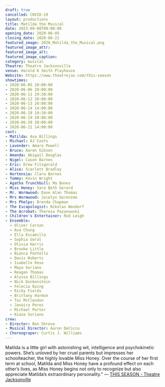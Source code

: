 ```yaml
---
draft: true
cancelled: COVID-19
layout: productions
title: Matilda the Musical
date: 2023-09-08T00:00:00
opening_date: 2020-06-05
closing_date: 2020-06-21
featured_image: 2020_Matilda_the_Musical.png
featured_image_attr:
featured_image_alt:
featured_image_caption:
category: musical
Theatre: Theatre Jacksonville
venue: Harold K Smith Playhouse
Website: https://www.theatrejax.com/this-season
showtimes:
- 2020-06-05 20:00:00
- 2020-06-06 20:00:00
- 2020-06-11 19:30:00
- 2020-06-12 20:00:00
- 2020-06-13 20:00:00
- 2020-06-14 14:00:00
- 2020-06-18 19:30:00
- 2020-06-19 20:00:00
- 2020-06-20 20:00:00
- 2020-06-21 14:00:00
cast:
- Matilda: Ava Billings
- Michael: AJ Coots
- Lavender: Amara Powell
- Bruce: Aaron Gibson
- Amanda: Abigail Douglas
- Nigel: Cason Barnes
- Eric: Drew Fitzgerald
- Alice: Scarlett Bradley
- Hortensia: Clara Barnes
- Tommy: Kevin Wright
- Agatha Trunchbull: Ma Bones
- Miss Honey: Sara Beth Gerard
- Mr. Wormwood: Dave Alan Thomas
- Mrs Wormwood: Jocelyn Geronimo
- Mrs Phelps: Brenda Chapman
- The Escapologist: Nikolas Wendorf
- The Acrobat: Theresa Pazanowski
- Children's Entertainer: Rod Leigh
- Ensemble:
  - Oliver Carson
  - Ava Chung
  - Ella Escamilla
  - Sophia Goral
  - Olivia Harris
  - Brooke Little
  - Bianca Pontello
  - Davis Roberts
  - Isabelle Rose
  - Maya Soriano
  - Reagan Thomas
  - Alyssa Billings
  - Nick Dunkenstein
  - Felecia Ewing
  - Ricky Fields
  - Brittany Harmon
  - Tai McClendon
  - Janaira Perez
  - Michael Porter
  - Kiana Soriano
crew:
- Director: Ron Shreve
- Musical Director: Aaron DeCicco
- Choreograper: Curtis J. Williams
---
```

Matilda is a little girl with astonishing wit, intelligence and psychokinetic powers. She’s unloved by her cruel parents but impresses her schoolteacher, the highly lovable Miss Honey. Over the course of her first term at school, Matilda and Miss Honey have a profound effect on each other’s lives, as Miss Honey begins not only to recognize but also appreciate Matilda’s extraordinary personality." — [THIS SEASON - Theatre Jacksonville](https://www.theatrejax.com/this-season)
